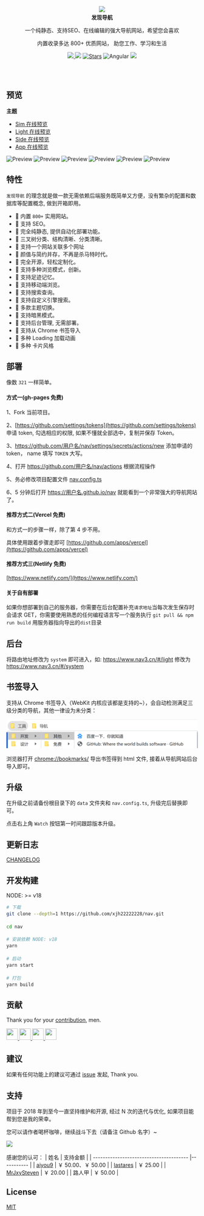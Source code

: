 <p align="center">
  <a href="https://nav3.cn/?g">
    <img src="src/assets/logo.png" width="130" />
  </a>
  <br />
  <b>发现导航</b>
  <p align="center">一个纯静态、支持SEO、在线编辑的强大导航网站，希望您会喜欢</p>
  <p align="center">内置收录多达 800+ 优质网站， 助您工作、学习和生活</p>
  <p align="center">
    <a href="README_en.md">
      <img src="https://img.shields.io/badge/lang-English-red.svg?longCache=true&style=flat-square">
    </a>
    <img src="https://img.shields.io/github/v/release/xjh22222228/nav" />
    <a href="https://github.com/xjh22222228/nav/stargazers"><img src="https://img.shields.io/github/stars/xjh22222228/nav" alt="Stars"/></a>
    <img alt="Angular" src="https://img.shields.io/static/v1.svg?label=&message=Angular&style=flat-square&color=C82B38">
    <img src="https://img.shields.io/github/license/xjh22222228/nav" />
  </p>
</p>

<br />
<br />

## 预览

**主题**

- [Sim 在线预览](https://nav3.cn/#/sim)
- [Light 在线预览](https://nav3.cn/#/light)
- [Side 在线预览](https://nav3.cn/#/side)
- [App 在线预览](https://nav3.cn/#/app)

![Preview](https://cdn.jsdelivr.net/gh/xjh22222228/public@gh-pages/nav/1.png)
![Preview](https://cdn.jsdelivr.net/gh/xjh22222228/public@gh-pages/nav/2.png)
![Preview](https://cdn.jsdelivr.net/gh/xjh22222228/public@gh-pages/nav/3.png)
![Preview](https://cdn.jsdelivr.net/gh/xjh22222228/public@gh-pages/nav/4.png)
![Preview](https://cdn.jsdelivr.net/gh/xjh22222228/public@gh-pages/nav/6.png)
![Preview](https://cdn.jsdelivr.net/gh/xjh22222228/public@gh-pages/nav/5.png)

## 特性

`发现导航` 的理念就是做一款无需依赖后端服务既简单又方便，没有繁杂的配置和数据库等配置概念, 做到开箱即用。

- 🍰 内置 `800+` 实用网站。
- 🍰 支持 SEO。
- 🍰 完全纯静态, 提供自动化部署功能。
- 🍰 三叉树分类、结构清晰、分类清晰。
- 🍰 支持一个网站关联多个网址
- 🍰 颜值与简约并存，不再是杀马特时代。
- 🍰 完全开源，轻松定制化。
- 🍰 支持多种浏览模式，创新。
- 🍰 支持足迹记忆。
- 🍰 支持移动端浏览。
- 🍰 支持搜索查询。
- 🍰 支持自定义引擎搜索。
- 🍰 多款主题切换。
- 🍰 支持暗黑模式。
- 🍰 支持后台管理, 无需部署。
- 🍰 支持从 Chrome 书签导入
- 🍰 多种 Loading 加载动画
- 🍰 多种 卡片风格

## 部署

像数 `321` 一样简单。

#### 方式一(gh-pages 免费)

1、Fork 当前项目。

2、[https://github.com/settings/tokens](https://github.com/settings/tokens) 申请 token, 勾选相应的权限, 如果不懂就全部选中，复制并保存 Token。

3、https://github.com/用户名/nav/settings/secrets/actions/new 添加申请的 token， name 填写 `TOKEN` 大写。

4、打开 https://github.com/用户名/nav/actions 根据流程操作

5、务必修改项目配置文件 [nav.config.ts](nav.config.ts)

6、5 分钟后打开 https://用户名.github.io/nav 就能看到一个非常强大的导航网站了。

#### 推荐方式二(Vercel 免费)

和方式一的步骤一样，除了第 4 步不用。

具体使用跟着步骤走即可 [https://github.com/apps/vercel](https://github.com/apps/vercel)

#### 推荐方式三(Netlify 免费)

[https://www.netlify.com/](https://www.netlify.com/)

#### 关于自有部署

如果你想部署到自己的服务器，你需要在后台配置补充`请求地址`当每次发生保存时会请求 GET，你需要使用熟悉的任何编程语言写一个服务执行 `git pull && npm run build` 用服务器指向导出的`dist`目录

## 后台

将路由地址修改为 `system` 即可进入，如: https://www.nav3.cn/#/light 修改为 https://www.nav3.cn/#/system

## 书签导入

支持从 Chrome 书签导入（WebKit 内核应该都是支持的~），会自动检测满足三级分类的导航，其他一律设为未分类：

![](https://raw.githubusercontent.com/xjh22222228/public/gh-pages/nav/import.png)

浏览器打开 [chrome://bookmarks/](chrome://bookmarks/) 导出书签得到 html 文件, 接着从导航网站后台导入即可。

## 升级

在升级之前请备份根目录下的 `data` 文件夹和 `nav.config.ts`, 升级完后替换即可。

点击右上角 `Watch` 按钮第一时间跟踪版本升级。

## 更新日志

[CHANGELOG](https://github.com/xjh22222228/nav/releases)

## 开发构建

NODE: >= v18

```bash
# 下载
git clone --depth=1 https://github.com/xjh22222228/nav.git

cd nav

# 安装依赖 NODE: v18
yarn

# 启动
yarn start

# 打包
yarn build
```

## 贡献

Thank you for your [contribution](https://github.com/xjh22222228/nav/issues), men.

<a href="https://github.com/YutHelloWorld">
  <img src="https://avatars1.githubusercontent.com/u/20860159?s=460&v=4" width="30px" height="30px" />
</a>
<a href="https://github.com/JJJTHuang">
  <img src="https://avatars3.githubusercontent.com/u/22817432?s=460&v=4" width="30px" height="30px" />
</a>
<a href="https://github.com/Fechin">
  <img src="https://avatars1.githubusercontent.com/u/2541482?s=460&v=4" width="30px" height="30px" />
</a>
<a href="https://github.com/setdiaoyong">
  <img src="https://avatars1.githubusercontent.com/u/62551864?s=460&v=4" width="30px" height="30px" />
</a>

## 建议

如果有任何功能上的建议可通过 [issue](https://github.com/xjh22222228/nav/issues) 发起, Thank you.

## 支持

项目于 2018 年到至今一直坚持维护和开源, 经过 N 次的迭代与优化, 如果项目能帮到您是我的荣幸。

您可以请作者喝杯咖啡，继续战斗下去（请备注 Github 名字）~

<img src="https://cdn.jsdelivr.net/gh/xjh22222228/public@gh-pages/img/32.png" width="600">

感谢您的认可：
| 姓名 | 支持金额 |
| --------------------------------------- |----------- |
| [aiyou9](https://github.com/aiyou9) | ￥ 50.00、￥ 50.00 |
| [lastares](https://github.com/lastares) | ￥ 25.00 |
| [MrJxySteven](https://github.com/MrJxySteven) | ￥ 20.00 |
| 路人甲 | ￥ 50.00 |

## License

[MIT](./LICENSE)

